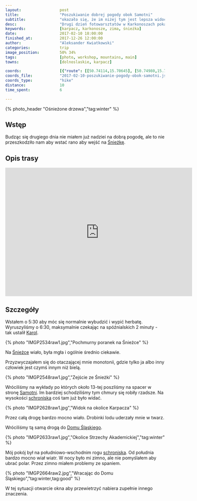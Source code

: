 ```yaml
---
layout:                 post
title:                  "Poszukiwanie dobrej pogody obok Samotni"
subtitle:               "okazało się, że im niżej tym jest lepsza widoczność"
desc:                   "Drugi dzień fotowarsztatów w Karkonoszach pokazał nam, że pogoda w górach jest bywa bardzo kapryśna."
keywords:               [karpacz, karkonosze, zima, śnieżka]
date:                   2017-02-10 18:00:00
finished_at:            2017-12-26 12:00:00
author:                 "Aleksander Kwiatkowski"
categories:             trip
image_position:         50% 34%
tags:                   [photo, workshop, mountains, main]
towns:                  [dolnoslaskie, karpacz]

coords:                 [{"route": [[50.74114,15.70645], [50.74980,15.71121], [50.74836,15.70387]], "type": "hike"}]
coords_file:            "2017-02-10-poszukiwanie-pogody-obok-samotni.json"
coords_type:            "hike"
distance:               10
time_spent:             6

---
```


[fotowarsztaty]: studiohustawka.pl/warsztaty-i-sesje/plener-fotograficzny-karkonosze-2017
[karol-nienartowicz]: https://www.facebook.com/KarolNienartowiczMountainPhotographer/

[wiki-karkonosze]: https://pl.wikipedia.org/wiki/Karkonosze
[wiki-wroclaw]: https://pl.wikipedia.org/wiki/Wrocław
[wiki-jelenia-gora]: https://pl.wikipedia.org/wiki/Jelenia_Góra
[wiki-karpacz]: https://pl.wikipedia.org/wiki/Karpacz
[wiki-kopa]: https://pl.wikipedia.org/wiki/Kopa_(Karkonosze)
[wiki-dom-slaski]: https://pl.wikipedia.org/wiki/Dom_Śląski
[wiki-sniezka]: https://pl.wikipedia.org/wiki/Śnieżka
[wiki-samotnia]: https://pl.wikipedia.org/wiki/Schronisko_PTTK_„Samotnia”
[wiki-legi-debinskie]: https://pl.wikipedia.org/wiki/Park_Jana_Pawła_II_w_Poznaniu

{% photo_header "Ośnieżone drzewa","tag:winter" %}

Wstęp
-----

Budząc się drugiego dnia nie miałem już nadziei na dobrą pogodę, ale to nie
przeszkodziło nam aby wstać rano aby wejść na [Śnieżkę][wiki-sniezka].

Opis trasy
----------

<iframe height='405' width='590' frameborder='0' allowtransparency='true' scrolling='no' src='https://www.strava.com/activities/869986239/embed/ddf8dd5a9a44352b03aa8a88227fc419b5214048'></iframe>

Szczegóły
---------

Wstałem o 5:30 aby móc się normalnie wybudzić i wypić herbatę. Wyruszyliśmy
o 6:30, maksymalnie czekając na spóźnialskich 2 minuty - tak ustalił
[Karol][karol-nienartowicz].

{% photo "IMGP2534raw1.jpg","Pochmurny poranek na Śnieżce" %}

Na [Śnieżce][wiki-sniezka] wiało, była mgła i ogólnie średnio ciekawie.

Przyzwyczajałem się do otaczającej mnie monotonii, gdzie tylko ja albo inny
człowiek jest czymś innym niż bielą.

{% photo "IMGP2548raw1.jpg","Zejście ze Śnieżki" %}

Wróciliśmy na wykłady po których około 13-tej poszliśmy na spacer w stronę
[Samotni][wiki-samotnia]. Im bardziej schodziliśmy tym chmury się robiły
rzadsze. Na wysokości [schroniska][wiki-samotnia]
coś tam już było widać.

{% photo "IMGP2628raw1.jpg","Widok na okolice Karpacza" %}

Przez całą drogę bardzo mocno wiało. Drobinki lodu uderzały mnie w twarz.

Wróciliśmy tą samą drogą do [Domu Śląskiego][wiki-dom-slaski].

{% photo "IMGP2633raw1.jpg","Okolice Strzechy Akademickiej","tag:winter" %}

Mój pokój był na południowo-wschodnim rogu [schroniska][wiki-dom-slaski].
Od południa bardzo mocno wiał wiatr. W nocy było mi zimno, ale nie pomyślałem
aby ubrać polar. Przez zimno miałem problemy ze spaniem.

{% photo "IMGP2664raw2.jpg","Wracając do Domu Śląskiego","tag:winter,tag:good" %}

W tej sytuacji otwarcie okna aby przewietrzyć nabiera zupełnie innego znaczenia.
